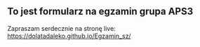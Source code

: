 ## To jest formularz na egzamin grupa APS3
Zapraszam serdecznie
na stronę live:
https://dolatadaleko.github.io/Egzamin_sz/